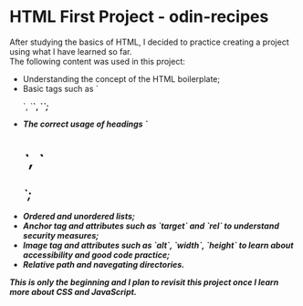# HTML First Project - odin-recipes
<p>After studying the basics of HTML, I decided to practice creating a project using what I have learned so far. <br>
The following content was used in this project: </p>

<ul>
    <li>Understanding the concept of the HTML boilerplate;</li>
    <li>Basic tags such as `<p>`, `<strong>`, `<em>`;</li>
    <li>The correct usage of headings `<h1>`, `<h2>`;</li>
    <li>Ordered and unordered lists;</li>
    <li>Anchor tag and attributes such as `target` and `rel` to understand security measures;</li>
    <li>Image tag and attributes such as `alt`, `width`, `height` to learn about accessibility and good code practice;</li>
    <li>Relative path and navegating directories.</li>
</ul>

<p>This is only the beginning and I plan to revisit this project once I learn more about CSS and JavaScript.</p>
